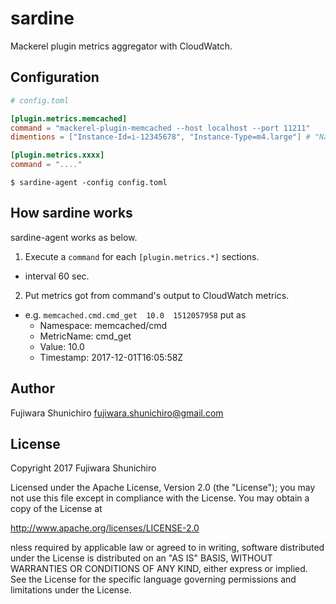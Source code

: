 # sardine

Mackerel plugin metrics aggregator with CloudWatch.

## Configuration

```toml
# config.toml

[plugin.metrics.memcached]
command = "mackerel-plugin-memcached --host localhost --port 11211"
dimentions = ["Instance-Id=i-12345678", "Instance-Type=m4.large"] # "Name=Value[,Name=Value...]"

[plugin.metrics.xxxx]
command = "...."
```

```console
$ sardine-agent -config config.toml
```

## How sardine works

sardine-agent works as below.

1. Execute a `command` for each `[plugin.metrics.*]` sections.
  - interval 60 sec.
2. Put metrics got from command's output to CloudWatch metrics.
  - e.g. `memcached.cmd.cmd_get  10.0  1512057958` put as
    - Namespace: memcached/cmd
    - MetricName: cmd_get
    - Value: 10.0
    - Timestamp: 2017-12-01T16:05:58Z

## Author

Fujiwara Shunichiro <fujiwara.shunichiro@gmail.com>

## License

Copyright 2017 Fujiwara Shunichiro

Licensed under the Apache License, Version 2.0 (the "License");
you may not use this file except in compliance with the License.
You may obtain a copy of the License at

http://www.apache.org/licenses/LICENSE-2.0

nless required by applicable law or agreed to in writing, software
distributed under the License is distributed on an "AS IS" BASIS,
WITHOUT WARRANTIES OR CONDITIONS OF ANY KIND, either express or implied.
See the License for the specific language governing permissions and
limitations under the License.
